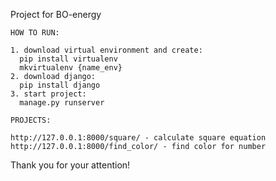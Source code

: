 Project for BO-energy

`HOW TO RUN:`

    1. download virtual environment and create:
      pip install virtualenv
      mkvirtualenv {name_env}
    2. download django:
      pip install django
    3. start project:
      manage.py runserver

`PROJECTS:`

    http://127.0.0.1:8000/square/ - calculate square equation
    http://127.0.0.1:8000/find_color/ - find color for number

Thank you for your attention!
